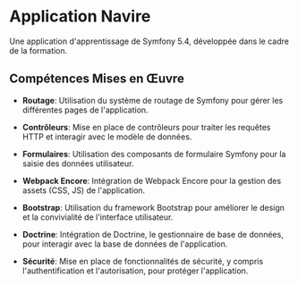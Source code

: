 # Application Navire

Une application d'apprentissage de Symfony 5.4, développée dans le cadre de la formation.

## Compétences Mises en Œuvre

- **Routage**: Utilisation du système de routage de Symfony pour gérer les différentes pages de l'application.

- **Contrôleurs**: Mise en place de contrôleurs pour traiter les requêtes HTTP et interagir avec le modèle de données.

- **Formulaires**: Utilisation des composants de formulaire Symfony pour la saisie des données utilisateur.

- **Webpack Encore**: Intégration de Webpack Encore pour la gestion des assets (CSS, JS) de l'application.

- **Bootstrap**: Utilisation du framework Bootstrap pour améliorer le design et la convivialité de l'interface utilisateur.

- **Doctrine**: Intégration de Doctrine, le gestionnaire de base de données, pour interagir avec la base de données de l'application.

- **Sécurité**: Mise en place de fonctionnalités de sécurité, y compris l'authentification et l'autorisation, pour protéger l'application.

